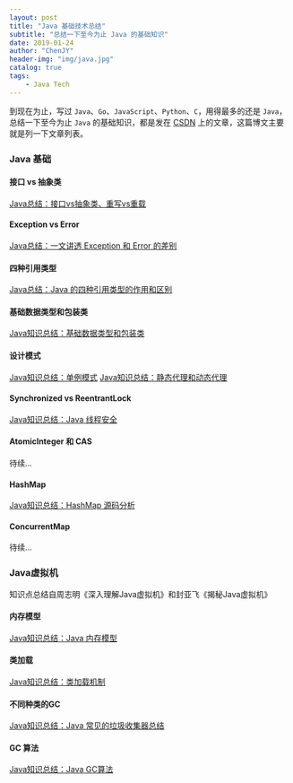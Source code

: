 ```yaml
---
layout: post
title: "Java 基础技术总结"
subtitle: "总结一下至今为止 Java 的基础知识"
date: 2019-01-24
author: "ChenJY"
header-img: "img/java.jpg"
catalog: true
tags: 
    - Java Tech
---
```


到现在为止，写过 `Java`、`Go`、`JavaScript`、`Python`、`C`，用得最多的还是 `Java`，总结一下至今为止 `Java` 的基础知识，都是发在 [CSDN](https://blog.csdn.net/chen_kkw "CSDN") 上的文章，这篇博文主要就是列一下文章列表。

### Java 基础
#### 接口 vs 抽象类

[Java总结：接口vs抽象类、重写vs重载](https://blog.csdn.net/chen_kkw/article/details/86665698)

#### Exception vs Error

[Java总结：一文讲透 Exception 和 Error 的差别](https://blog.csdn.net/chen_kkw/article/details/86665476)

#### 四种引用类型

[Java总结：Java 的四种引用类型的作用和区别](https://blog.csdn.net/chen_kkw/article/details/86665562)

#### 基础数据类型和包装类

[Java知识总结：基础数据类型和包装类](https://blog.csdn.net/chen_kkw/article/details/86665932 "Java知识总结：基础数据类型和包装类")

#### 设计模式

[Java知识总结：单例模式](https://blog.csdn.net/chen_kkw/article/details/78767512 "Java知识总结：单例模式")
[Java知识总结：静态代理和动态代理](https://blog.csdn.net/chen_kkw/article/details/82945238 "Java知识总结：静态代理和动态代理")

#### Synchronized vs ReentrantLock

[Java知识总结：Java 线程安全](https://chenjiayang.me/2017/05/13/thread-security/)

#### AtomicInteger 和 CAS

待续...

#### HashMap

[Java知识总结：HashMap 源码分析](https://chenjiayang.me/2017/12/11/hashmap-source-code/)

#### ConcurrentMap

待续...

### Java虚拟机
知识点总结自周志明《深入理解Java虚拟机》和封亚飞《揭秘Java虚拟机》

#### 内存模型

[Java知识总结：Java 内存模型](https://chenjiayang.me/2017/04/14/java-memory-area/)

#### 类加载

[Java知识总结：类加载机制](https://chenjiayang.me/2017/04/28/class-load/)

#### 不同种类的GC

[Java知识总结：Java 常见的垃圾收集器总结](https://blog.csdn.net/chen_kkw/article/details/86600271)

#### GC 算法

[Java知识总结：Java GC算法](https://chenjiayang.me/2017/04/27/GC-algorithm/)